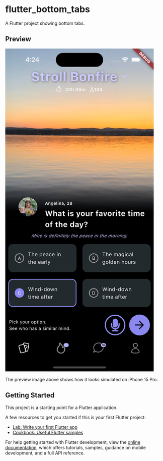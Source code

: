 # flutter_bottom_tabs

A Flutter project showing bottom tabs.

## Preview

![Preview](https://github.com/emmanuel-nike/flutter_bottom_tabs/blob/main/simulator_screenshot_60A089B9-5906-43F9-AA9A-83C0F89989A6.png)

The preview image above shows how it looks simulated on iPhone 15 Pro.

## Getting Started

This project is a starting point for a Flutter application.

A few resources to get you started if this is your first Flutter project:

- [Lab: Write your first Flutter app](https://docs.flutter.dev/get-started/codelab)
- [Cookbook: Useful Flutter samples](https://docs.flutter.dev/cookbook)

For help getting started with Flutter development, view the
[online documentation](https://docs.flutter.dev/), which offers tutorials,
samples, guidance on mobile development, and a full API reference.
